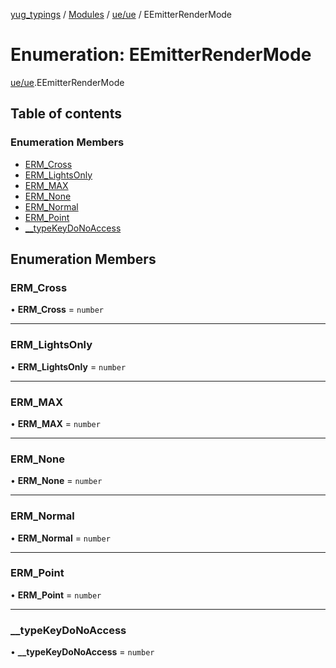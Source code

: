 [yug_typings](../README.md) / [Modules](../modules.md) / [ue/ue](../modules/ue_ue.md) / EEmitterRenderMode

# Enumeration: EEmitterRenderMode

[ue/ue](../modules/ue_ue.md).EEmitterRenderMode

## Table of contents

### Enumeration Members

- [ERM\_Cross](ue_ue.EEmitterRenderMode.md#erm_cross)
- [ERM\_LightsOnly](ue_ue.EEmitterRenderMode.md#erm_lightsonly)
- [ERM\_MAX](ue_ue.EEmitterRenderMode.md#erm_max)
- [ERM\_None](ue_ue.EEmitterRenderMode.md#erm_none)
- [ERM\_Normal](ue_ue.EEmitterRenderMode.md#erm_normal)
- [ERM\_Point](ue_ue.EEmitterRenderMode.md#erm_point)
- [\_\_typeKeyDoNoAccess](ue_ue.EEmitterRenderMode.md#__typekeydonoaccess)

## Enumeration Members

### ERM\_Cross

• **ERM\_Cross** = `number`

___

### ERM\_LightsOnly

• **ERM\_LightsOnly** = `number`

___

### ERM\_MAX

• **ERM\_MAX** = `number`

___

### ERM\_None

• **ERM\_None** = `number`

___

### ERM\_Normal

• **ERM\_Normal** = `number`

___

### ERM\_Point

• **ERM\_Point** = `number`

___

### \_\_typeKeyDoNoAccess

• **\_\_typeKeyDoNoAccess** = `number`

